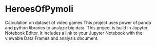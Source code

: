 # HeroesOfPymoli
Calculation on dataset of video games
This project uses power of panda and python libraries to analyze big data.
This project is build in Jupyter Notebook Editor.
It includes a link to your Jupyter Notebook with the viewable Data Frames and analysis document.
